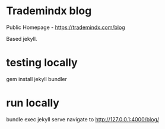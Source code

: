 # Trademindx blog

Public Homepage - https://trademindx.com/blog

Based jekyll.

# testing locally

gem install jekyll bundler

# run locally

bundle exec jekyll serve
navigate to http://127.0.0.1:4000/blog/